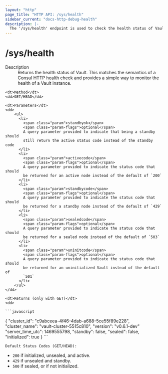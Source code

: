 ```yaml
---
layout: "http"
page_title: "HTTP API: /sys/health"
sidebar_current: "docs-http-debug-health"
description: |-
  The '/sys/health' endpoint is used to check the health status of Vault.
---
```


# /sys/health

<dl>
    <dt>Description</dt>
    <dd>
        Returns the health status of Vault. This matches the semantics of a
        Consul HTTP health check and provides a simple way to monitor the
        health of a Vault instance.
    </dd>

    <dt>Method</dt>
    <dd>GET/HEAD</dd>

    <dt>Parameters</dt>
    <dd>
        <ul>
          <li>
            <span class="param">standbyok</span>
            <span class="param-flags">optional</span>
            A query parameter provided to indicate that being a standby should
            still return the active status code instead of the standby code
          </li>
          <li>
            <span class="param">activecode</span>
            <span class="param-flags">optional</span>
            A query parameter provided to indicate the status code that should
            be returned for an active node instead of the default of `200`
          </li>
          <li>
            <span class="param">standbycode</span>
            <span class="param-flags">optional</span>
            A query parameter provided to indicate the status code that should
            be returned for a standby node instead of the default of `429`
          </li>
          <li>
            <span class="param">sealedcode</span>
            <span class="param-flags">optional</span>
            A query parameter provided to indicate the status code that should
            be returned for a sealed node instead of the default of `503`
          </li>
          <li>
            <span class="param">uninitcode</span>
            <span class="param-flags">optional</span>
            A query parameter provided to indicate the status code that should
            be returned for an uninitialized Vault instead of the default of
            `501`
          </li>
        </ul>
    </dd>

    <dt>Returns (only with GET)</dt>
    <dd>

    ```javascript
{
  "cluster_id": "c9abceea-4f46-4dab-a688-5ce55f89e228",
  "cluster_name": "vault-cluster-5515c810",
  "version": "v0.6.1-dev"
  "server_time_utc": 1469555798,
  "standby": false,
  "sealed": false,
  "initialized": true
}
    ```

    Default Status Codes (GET/HEAD):

 * `200` if initialized, unsealed, and active.
 * `429` if unsealed and standby.
 * `500` if sealed, or if not initialized.
	</dd>
</dl>
